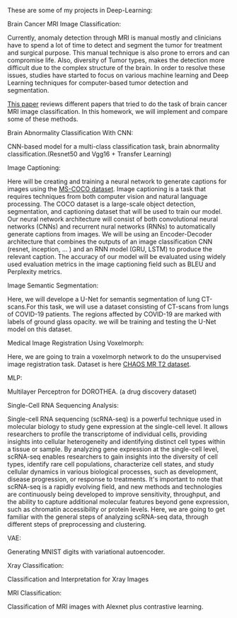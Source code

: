 These are some of my projects in Deep-Learning:


  Brain Cancer MRI Image Classification: 



Currently, anomaly detection through MRI is manual mostly and clinicians have to spend a lot of time to detect and segment the tumor for treatment and surgical purpose. This manual technique is also prone to errors and can compromise life. Also, diversity of Tumor types, makes the detection more difficult due to the complex structure of the brain. In order to resolve these issues, studies have started to focus on various machine learning and Deep Learning techniques for computer-based tumor detection and segmentation.

 [This paper](https://www.sciencedirect.com/science/article/abs/pii/S0895611121000896?via%3Dihub) reviews different papers that tried to do the task of brain cancer MRI image classification. In this homework, we will implement and compare some of these methods.
          



  Brain Abnormality Classification With CNN:




  
  CNN-based model for a multi-class classification task, brain abnormality classification.(Resnet50 and Vgg16 + Transfer Learning)




Image Captioning:

Here will be creating and training a neural network to generate captions for images using the [MS-COCO dataset](https://cocodataset.org/#home). Image captioning is a task that requires techniques from both computer vision and natural language processing. The COCO dataset is a large-scale object detection, segmentation, and captioning dataset that will be used to train our model. Our neural network architecture will consist of both convolutional neural networks (CNNs) and recurrent nural networks (RNNs) to automatically generate captions from images. We will be using an Encoder-Decoder architecture that combines the outputs of an image classification CNN (resnet, inception, ... ) and an RNN model (GRU, LSTM) to produce the relevant caption. The accuracy of our model will be evaluated using widely used evaluation metrics in the image captioning field such as BLEU and Perplexity metrics.





  Image Semantic Segmentation:





  Here, we will develope a U-Net for semantis segmentation of lung CT-scans.For this task, we will use a dataset consisting of CT-scans from lungs of COVID-19 patients. The regions affected by COVID-19 are marked with labels of ground glass opacity. we will be training and testing the U-Net model on this dataset.









Medical Image Registration Using Voxelmorph:




  Here, we are going to train a voxelmorph network to do the unsupervised image registration task. Dataset is here [CHAOS MR T2 dataset](https://chaos.grand-challenge.org/).





MLP:





  Multilayer Perceptron for DOROTHEA. (a drug discovery dataset) 







Single-Cell RNA Sequencing Analysis:








  Single-cell RNA sequencing (scRNA-seq) is a powerful technique used in molecular biology to study gene expression at the single-cell level. It allows researchers to profile the transcriptome of individual cells, providing insights into cellular heterogeneity and identifying distinct cell types within a tissue or sample.
By analyzing gene expression at the single-cell level, scRNA-seq enables researchers to gain insights into the diversity of cell types, identify rare cell populations, characterize cell states, and study cellular dynamics in various biological processes, such as development, disease progression, or response to treatments.
It's important to note that scRNA-seq is a rapidly evolving field, and new methods and technologies are continuously being developed to improve sensitivity, throughput, and the ability to capture additional molecular features beyond gene expression, such as chromatin accessibility or protein levels.
Here, we are going to get familiar with the general steps of analyzing scRNA-seq data, through different steps of preprocessing and clustering.







VAE:








 Generating MNIST digits with variational autoencoder. 





 Xray Classification:










 Classification and Interpretation for Xray Images





MRI Classification:







Classification of MRI images with Alexnet plus contrastive learning.